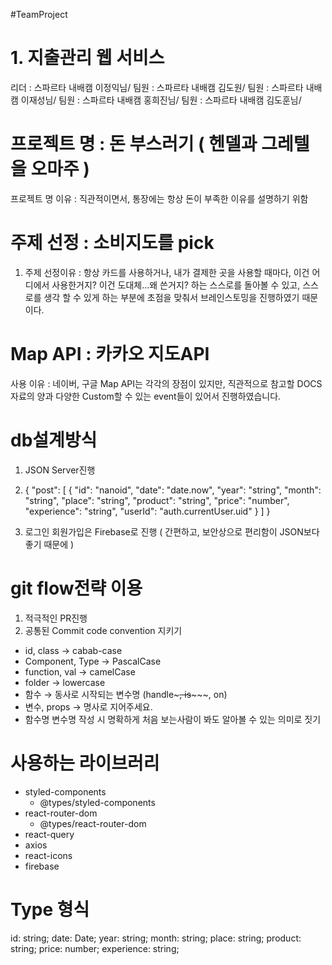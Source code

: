 #TeamProject
# 1. 지출관리 웹 서비스
리더 : 스파르타 내배캠 이정익님/
팀원 : 스파르타 내배캠 김도원/
팀원 : 스파르타 내배캠 이재성님/
팀원 : 스파르타 내배캠 홍희진님/
팀원 : 스파르타 내배캠 김도훈님/
# 프로젝트 명 : 돈 부스러기 ( 헨델과 그레텔을 오마주 )
프로젝트 명 이유 :  직관적이면서, 통장에는 항상 돈이 부족한 이유를 설명하기 위함

# 주제 선정 : 소비지도를 pick
1. 주제 선정이유 : 항상 카드를 사용하거나, 내가 결제한 곳을 사용할 때마다, 이건 어디에서 사용한거지?
이건 도대체...왜 쓴거지? 하는 스스로를 돌아볼 수 있고, 스스로를 생각 할 수 있게 하는 부분에 초점을 맞춰서 브레인스토밍을 진행하였기 때문이다.

#  Map API :  카카오 지도API
사용 이유 : 네이버, 구글 Map API는 각각의 장점이 있지만, 직관적으로 참고할 DOCS자료의 양과 다양한 Custom할 수 있는 event들이 있어서 진행하였습니다.

# db설계방식
1. JSON Server진행
2. {
  "post": [
    {
      "id": "nanoid",
      "date": "date.now",
			"year": "string",
			"month": "string",
      "place": "string",
      "product": "string",
      "price": "number",
      "experience": "string",
			"userId": "auth.currentUser.uid"
    }
  ]
}

3. 로그인 회원가입은 Firebase로 진행 ( 간편하고, 보안상으로 편리함이 JSON보다 좋기 때문에 )

# git flow전략 이용
1. 적극적인 PR진행
2. 공통된 Commit code convention 지키기
- id, class → cabab-case
- Component, Type → PascalCase
- function, val → camelCase
- folder → lowercase
- 함수 → 동사로 시작되는 변수명 (handle~~~, is~~~~~, on)
- 변수, props → 명사로 지어주세요.
- 함수명 변수명 작성 시 명확하게 처음 보는사람이 봐도 알아볼 수 있는 의미로 짓기

 # 사용하는 라이브러리
 - styled-components
    - @types/styled-components
- react-router-dom
    - @types/react-router-dom
- react-query
- axios
- react-icons
- firebase

# Type 형식
id: string;
date: Date;
year: string;
month: string;
place: string;
product: string;
price: number;
experience: string;
